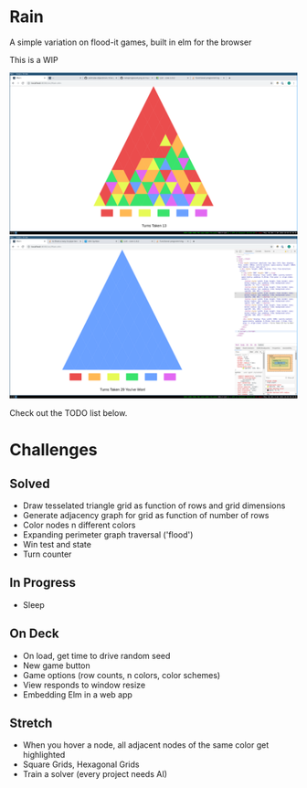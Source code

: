 # Rain

A simple variation on flood-it games, built in elm for the browser

This is a WIP

![Progress](./progress4a.png)
![Progress](./progress4b.png)

Check out the TODO list below.

# Challenges

## Solved

- Draw tesselated triangle grid as function of rows and grid dimensions
- Generate adjacency graph for grid as function of number of rows
- Color nodes n different colors
- Expanding perimeter graph traversal ('flood')
- Win test and state
- Turn counter

## In Progress
- Sleep
## On Deck

- On load, get time to drive random seed
- New game button
- Game options (row counts, n colors, color schemes)
- View responds to window resize
- Embedding Elm in a web app


## Stretch
- When you hover a node, all adjacent nodes of the same color get highlighted
- Square Grids, Hexagonal Grids
- Train a solver (every project needs AI) 



